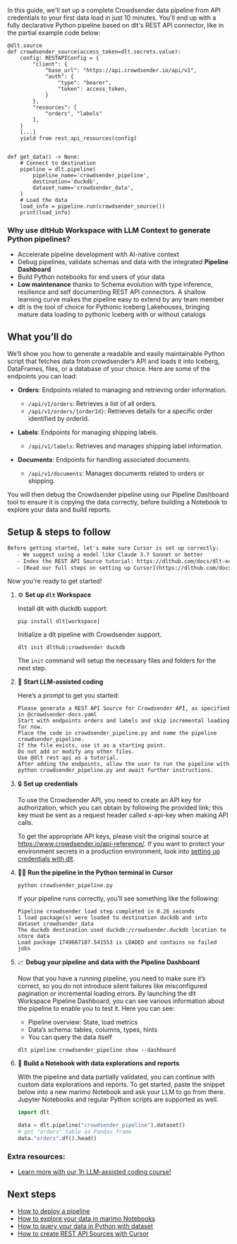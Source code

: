 In this guide, we'll set up a complete Crowdsender data pipeline from API credentials to your first data load in just 10 minutes. You'll end up with a fully declarative Python pipeline based on dlt's REST API connector, like in the partial example code below:

```python-outcome
@dlt.source
def crowdsender_source(access_token=dlt.secrets.value):
    config: RESTAPIConfig = {
        "client": {
            "base_url": "https://api.crowdsender.io/api/v1",
            "auth": {
                "type": "bearer",
                "token": access_token,
            }
        },
        "resources": [
            "orders", "labels"
        ],
    }
    [...]
    yield from rest_api_resources(config)


def get_data() -> None:
    # Connect to destination
    pipeline = dlt.pipeline(
        pipeline_name='crowdsender_pipeline',
        destination='duckdb',
        dataset_name='crowdsender_data', 
    )
    # Load the data
    load_info = pipeline.run(crowdsender_source())
    print(load_info) 
```

### Why use dltHub Workspace with LLM Context to generate Python pipelines?

- Accelerate pipeline development with AI-native context
- Debug pipelines, validate schemas and data with the integrated **Pipeline Dashboard**
- Build Python notebooks for end users of your data
- **Low maintenance** thanks to Schema evolution with type inference, resilience and self documenting REST API connectors. A shallow learning curve makes the pipeline easy to extend by any team member
- dlt is the tool of choice for Pythonic Iceberg Lakehouses, bringing mature data loading to pythonic Iceberg with or without catalogs

## What you’ll do

We’ll show you how to generate a readable and easily maintainable Python script that fetches data from crowdsender’s API and loads it into Iceberg, DataFrames, files, or a database of your choice. Here are some of the endpoints you can load:

- **Orders**: Endpoints related to managing and retrieving order information.
  - `/api/v1/orders`: Retrieves a list of all orders.
  - `/api/v1/orders/{orderId}`: Retrieves details for a specific order identified by orderId.

- **Labels**: Endpoints for managing shipping labels.
  - `/api/v1/labels`: Retrieves and manages shipping label information.

- **Documents**: Endpoints for handling associated documents.
  - `/api/v1/documents`: Manages documents related to orders or shipping.

You will then debug the Crowdsender pipeline using our Pipeline Dashboard tool to ensure it is copying the data correctly, before building a Notebook to explore your data and build reports.

## Setup & steps to follow

```default
Before getting started, let's make sure Cursor is set up correctly:
   - We suggest using a model like Claude 3.7 Sonnet or better
   - Index the REST API Source tutorial: https://dlthub.com/docs/dlt-ecosystem/verified-sources/rest_api/ and add it to context as **@dlt rest api**
   - [Read our full steps on setting up Cursor](https://dlthub.com/docs/dlt-ecosystem/llm-tooling/cursor-restapi#23-configuring-cursor-with-documentation)
```

Now you're ready to get started!

1. ⚙️ **Set up `dlt` Workspace**
    
    Install dlt with duckdb support:
    ```shell
    pip install dlt[workspace]
    ```

    Initialize a dlt pipeline with Crowdsender support.
    ```shell
    dlt init dlthub:crowdsender duckdb
    ```

    The `init` command will setup the necessary files and folders for the next step.
    
2. 🤠 **Start LLM-assisted coding**
    
    Here’s a prompt to get you started:
    
    ```prompt
    Please generate a REST API Source for Crowdsender API, as specified in @crowdsender-docs.yaml 
    Start with endpoints orders and labels and skip incremental loading for now. 
    Place the code in crowdsender_pipeline.py and name the pipeline crowdsender_pipeline. 
    If the file exists, use it as a starting point. 
    Do not add or modify any other files. 
    Use @dlt rest api as a tutorial. 
    After adding the endpoints, allow the user to run the pipeline with python crowdsender_pipeline.py and await further instructions.
    ```

    
3. 🔒 **Set up credentials** 
    
    To use the Crowdsender API, you need to create an API key for authorization, which you can obtain by following the provided link; this key must be sent as a request header called x-api-key when making API calls.
    
    To get the appropriate API keys, please visit the original source at https://www.crowdsender.io/api-reference/.
    If you want to protect your environment secrets in a production environment, look into [setting up credentials with dlt](https://dlthub.com/docs/walkthroughs/add_credentials).
    
4. 🏃‍♀️ **Run the pipeline in the Python terminal in Cursor**
    
    ```shell
    python crowdsender_pipeline.py
    ```
    
    If your pipeline runs correctly, you’ll see something like the following:
    
    ```shell
    Pipeline crowdsender load step completed in 0.26 seconds
    1 load package(s) were loaded to destination duckdb and into dataset crowdsender_data
    The duckdb destination used duckdb:/crowdsender.duckdb location to store data
    Load package 1749667187.541553 is LOADED and contains no failed jobs
    ```
    
5. 📈 **Debug your pipeline and data with the Pipeline Dashboard**

    Now that you have a running pipeline, you need to make sure it’s correct, so you do not introduce silent failures like misconfigured pagination or incremental loading errors. By launching the dlt Workspace Pipeline Dashboard, you can see various information about the pipeline to enable you to test it. Here you can see:
    - Pipeline overview: State, load metrics
    - Data’s schema: tables, columns, types, hints
    - You can query the data itself
    
    ```shell
    dlt pipeline crowdsender_pipeline show --dashboard
    ```
    
6. 🐍 **Build a Notebook with data explorations and reports**

    With the pipeline and data partially validated, you can continue with custom data explorations and reports. To get started, paste the snippet below into a new marimo Notebook and ask your LLM to go from there. Jupyter Notebooks and regular Python scripts are supported as well.

    
    ```python
    import dlt

   data = dlt.pipeline("crowdsender_pipeline").dataset()
   # get "orders" table as Pandas frame
   data."orders".df().head()
    ```

### Extra resources:

- [Learn more with our 1h LLM-assisted coding course!](https://www.youtube.com/watch?v=GGid70rnJuM)

## Next steps

- [How to deploy a pipeline](https://dlthub.com/docs/walkthroughs/deploy-a-pipeline)
- [How to explore your data in marimo Notebooks](https://dlthub.com/docs/general-usage/dataset-access/marimo)
- [How to query your data in Python with dataset](https://dlthub.com/docs/general-usage/dataset-access/dataset)
- [How to create REST API Sources with Cursor](https://dlthub.com/docs/dlt-ecosystem/llm-tooling/cursor-restapi)